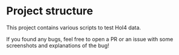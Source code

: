 # Project structure

This project contains various scripts to test HoI4 data.

If you found any bugs, feel free to open a PR or an issue with some screenshots and explanations of the bug!
